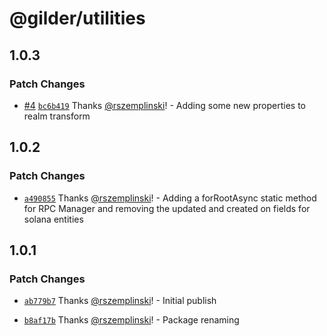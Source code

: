 # @gilder/utilities

## 1.0.3

### Patch Changes

- [#4](https://github.com/Gilder-Labs/backend-services/pull/4) [`bc6b419`](https://github.com/Gilder-Labs/backend-services/commit/bc6b4195760b7e142a80b0d203be83fb332baa19) Thanks [@rszemplinski](https://github.com/rszemplinski)! - Adding some new properties to realm transform

## 1.0.2

### Patch Changes

- [`a490855`](https://github.com/Gilder-Labs/backend-services/commit/a490855b06426457e52d127c128560b145580079) Thanks [@rszemplinski](https://github.com/rszemplinski)! - Adding a forRootAsync static method for RPC Manager and removing the updated and created on fields for solana entities

## 1.0.1

### Patch Changes

- [`ab779b7`](https://github.com/Gilder-Labs/backend-services/commit/ab779b72fb24d3378d53c7d06e794cc5dc0c2277) Thanks [@rszemplinski](https://github.com/rszemplinski)! - Initial publish

- [`b8af17b`](https://github.com/Gilder-Labs/backend-services/commit/b8af17b3e92501702f61728c71278b12f7a736db) Thanks [@rszemplinski](https://github.com/rszemplinski)! - Package renaming

